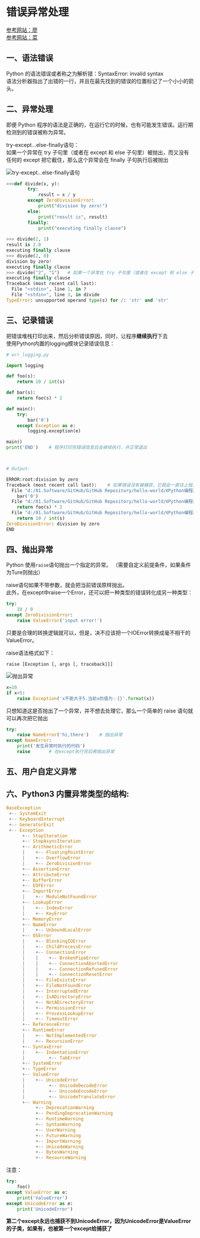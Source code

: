 # 错误异常处理

[参考网站：廖](https://www.runoob.com/python3/python3-errors-execptions.html)  
[参考网站：菜](https://www.liaoxuefeng.com/wiki/1016959663602400/1017598873256736)





## 一、语法错误
Python 的语法错误或者称之为解析错：SyntaxError: invalid syntax  
语法分析器指出了出错的一行，并且在最先找到的错误的位置标记了一个小小的箭头。





## 二、异常处理
即便 Python 程序的语法是正确的，在运行它的时候，也有可能发生错误。运行期检测到的错误被称为异常。

try-except...else-finally语句：  
如果一个异常在 try 子句里（或者在 except 和 else 子句里）被抛出，而又没有任何的 except 把它截住，那么这个异常会在 finally 子句执行后被抛出

![try-except...else-finally语句](https://www.runoob.com/wp-content/uploads/2019/07/try_except_else_finally.png)

```python
>>>def divide(x, y):
        try:
            result = x / y
        except ZeroDivisionError:
            print("division by zero!")
        else:
            print("result is", result)
        finally:
            print("executing finally clause")
   
>>> divide(2, 1)
result is 2.0
executing finally clause
>>> divide(2, 0)
division by zero!
executing finally clause
>>> divide("2", "1")   # 如果一个异常在 try 子句里（或者在 except 和 else 子句里）被抛出，而又没有任何的 except 把它截住，那么这个异常会在 finally 子句执行后被抛出
executing finally clause
Traceback (most recent call last):
  File "<stdin>", line 1, in ?
  File "<stdin>", line 3, in divide
TypeError: unsupported operand type(s) for /: 'str' and 'str'
```

## 三、记录错误
把错误堆栈打印出来，然后分析错误原因，同时，让程序**继续执行**下去  
使用Python内置的logging模块记录错误信息：
```PYTHON
# err_logging.py

import logging

def foo(s):
    return 10 / int(s)

def bar(s):
    return foo(s) * 2

def main():
    try:
        bar('0')
    except Exception as e:
        logging.exception(e)

main()
print('END')    # 程序打印完错误信息后会继续执行，并正常退出



# Output:

ERROR:root:division by zero
Traceback (most recent call last):    # 如果错误没有被捕获，它就会一直往上抛，最后被Python解释器捕获，打印一个错误信息，然后程序退出。
  File "d:/01.Software/GitHub/GitHub Repository/hello-world/《Python编程基础》例题练习/test.py", line 13, in main
    bar('0')
  File "d:/01.Software/GitHub/GitHub Repository/hello-world/《Python编程基础》例题练习/test.py", line 9, in bar
    return foo(s) * 2
  File "d:/01.Software/GitHub/GitHub Repository/hello-world/《Python编程基础》例题练习/test.py", line 6, in foo
    return 10 / int(s)
ZeroDivisionError: division by zero
END
```









## 四、抛出异常
Python 使用` raise `语句抛出一个指定的异常。 （需要自定义前提条件，如果条件为Ture则抛出）

raise语句如果不带参数，就会把当前错误原样抛出。  
此外，在except中raise一个Error，还可以把一种类型的错误转化成另一种类型：
```python
try:
    10 / 0
except ZeroDivisionError:
    raise ValueError('input error!')
```
只要是合理的转换逻辑就可以，但是，决不应该把一个IOError转换成毫不相干的ValueError。




raise语法格式如下：

`raise [Exception [, args [, traceback]]]`

![抛出异常](https://www.runoob.com/wp-content/uploads/2019/07/raise.png)

```python
x=10
if x>5:
    raise Exception('x不能大于5.当前x的值为：{}'.format(x))
```

只想知道这是否抛出了一个异常，并不想去处理它，那么一个简单的 raise 语句就可以再次把它抛出
```python
try:
    raise NameError('hi,there')    # 抛出异常
except NameError:
    print('发生异常时执行的代码')
    raise       # 在except执行完后再抛出异常
```



## 五、用户自定义异常

















## 六、Python3 内置异常类型的结构:


```python
BaseException
 +-- SystemExit
 +-- KeyboardInterrupt
 +-- GeneratorExit
 +-- Exception
      +-- StopIteration
      +-- StopAsyncIteration
      +-- ArithmeticError
      |    +-- FloatingPointError
      |    +-- OverflowError
      |    +-- ZeroDivisionError
      +-- AssertionError
      +-- AttributeError
      +-- BufferError
      +-- EOFError
      +-- ImportError
      |    +-- ModuleNotFoundError
      +-- LookupError
      |    +-- IndexError
      |    +-- KeyError
      +-- MemoryError
      +-- NameError
      |    +-- UnboundLocalError
      +-- OSError
      |    +-- BlockingIOError
      |    +-- ChildProcessError
      |    +-- ConnectionError
      |    |    +-- BrokenPipeError
      |    |    +-- ConnectionAbortedError
      |    |    +-- ConnectionRefusedError
      |    |    +-- ConnectionResetError
      |    +-- FileExistsError
      |    +-- FileNotFoundError
      |    +-- InterruptedError
      |    +-- IsADirectoryError
      |    +-- NotADirectoryError
      |    +-- PermissionError
      |    +-- ProcessLookupError
      |    +-- TimeoutError
      +-- ReferenceError
      +-- RuntimeError
      |    +-- NotImplementedError
      |    +-- RecursionError
      +-- SyntaxError
      |    +-- IndentationError
      |         +-- TabError
      +-- SystemError
      +-- TypeError
      +-- ValueError
      |    +-- UnicodeError
      |         +-- UnicodeDecodeError
      |         +-- UnicodeEncodeError
      |         +-- UnicodeTranslateError
      +-- Warning
           +-- DeprecationWarning
           +-- PendingDeprecationWarning
           +-- RuntimeWarning
           +-- SyntaxWarning
           +-- UserWarning
           +-- FutureWarning
           +-- ImportWarning
           +-- UnicodeWarning
           +-- BytesWarning
           +-- ResourceWarning
```



注意：
```python
try:
    foo()
except ValueError as e:
    print('ValueError')
except UnicodeError as e:
    print('UnicodeError')
```
**第二个except永远也捕获不到UnicodeError，因为UnicodeError是ValueError的子类，如果有，也被第一个except给捕获了**


